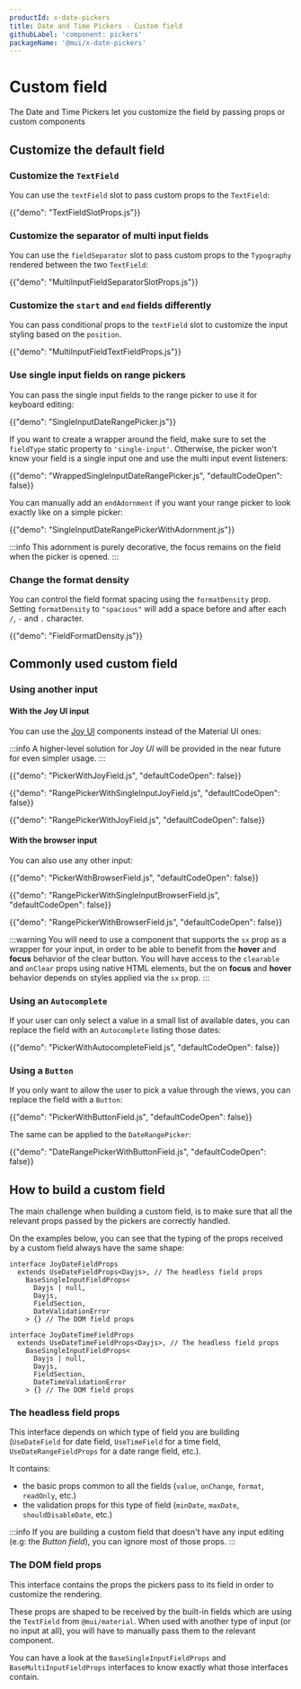 ```yaml
---
productId: x-date-pickers
title: Date and Time Pickers - Custom field
githubLabel: 'component: pickers'
packageName: '@mui/x-date-pickers'
---
```


# Custom field

<p class="description">The Date and Time Pickers let you customize the field by passing props or custom components</p>

## Customize the default field

### Customize the `TextField`

You can use the `textField` slot to pass custom props to the `TextField`:

{{"demo": "TextFieldSlotProps.js"}}

### Customize the separator of multi input fields [<span class="plan-pro"></span>](/x/introduction/licensing/#pro-plan 'Pro plan')

You can use the `fieldSeparator` slot to pass custom props to the `Typography` rendered between the two `TextField`:

{{"demo": "MultiInputFieldSeparatorSlotProps.js"}}

### Customize the `start` and `end` fields differently [<span class="plan-pro"></span>](/x/introduction/licensing/#pro-plan 'Pro plan')

You can pass conditional props to the `textField` slot to customize the input styling based on the `position`.

{{"demo": "MultiInputFieldTextFieldProps.js"}}

### Use single input fields on range pickers [<span class="plan-pro"></span>](/x/introduction/licensing/#pro-plan 'Pro plan')

You can pass the single input fields to the range picker to use it for keyboard editing:

{{"demo": "SingleInputDateRangePicker.js"}}

If you want to create a wrapper around the field, make sure to set the `fieldType` static property to `'single-input'`.
Otherwise, the picker won't know your field is a single input one and use the multi input event listeners:

{{"demo": "WrappedSingleInputDateRangePicker.js", "defaultCodeOpen": false}}

You can manually add an `endAdornment` if you want your range picker to look exactly like on a simple picker:

{{"demo": "SingleInputDateRangePickerWithAdornment.js"}}

:::info
This adornment is purely decorative, the focus remains on the field when the picker is opened.
:::

### Change the format density

You can control the field format spacing using the `formatDensity` prop.
Setting `formatDensity` to `"spacious"` will add a space before and after each `/`, `-` and `.` character.

{{"demo": "FieldFormatDensity.js"}}

## Commonly used custom field

### Using another input

#### With the Joy UI input

You can use the [Joy UI](https://mui.com/joy-ui/getting-started/) components instead of the Material UI ones:

:::info
A higher-level solution for _Joy UI_ will be provided in the near future for even simpler usage.
:::

{{"demo": "PickerWithJoyField.js", "defaultCodeOpen": false}}

{{"demo": "RangePickerWithSingleInputJoyField.js", "defaultCodeOpen": false}}

{{"demo": "RangePickerWithJoyField.js", "defaultCodeOpen": false}}

#### With the browser input

You can also use any other input:

{{"demo": "PickerWithBrowserField.js", "defaultCodeOpen": false}}

{{"demo": "RangePickerWithSingleInputBrowserField.js", "defaultCodeOpen": false}}

{{"demo": "RangePickerWithBrowserField.js", "defaultCodeOpen": false}}

:::warning
You will need to use a component that supports the `sx` prop as a wrapper for your input, in order to be able to benefit from the **hover** and **focus** behavior of the clear button. You will have access to the `clearable` and `onClear` props using native HTML elements, but the on **focus** and **hover** behavior depends on styles applied via the `sx` prop.
:::

### Using an `Autocomplete`

If your user can only select a value in a small list of available dates,
you can replace the field with an `Autocomplete` listing those dates:

{{"demo": "PickerWithAutocompleteField.js", "defaultCodeOpen": false}}

### Using a `Button`

If you only want to allow the user to pick a value through the views,
you can replace the field with a `Button`:

{{"demo": "PickerWithButtonField.js", "defaultCodeOpen": false}}

The same can be applied to the `DateRangePicker`:

{{"demo": "DateRangePickerWithButtonField.js", "defaultCodeOpen": false}}

## How to build a custom field

The main challenge when building a custom field, is to make sure that all the relevant props passed by the pickers are correctly handled.

On the examples below, you can see that the typing of the props received by a custom field always have the same shape:

```tsx
interface JoyDateFieldProps
  extends UseDateFieldProps<Dayjs>, // The headless field props
    BaseSingleInputFieldProps<
      Dayjs | null,
      Dayjs,
      FieldSection,
      DateValidationError
    > {} // The DOM field props

interface JoyDateTimeFieldProps
  extends UseDateTimeFieldProps<Dayjs>, // The headless field props
    BaseSingleInputFieldProps<
      Dayjs | null,
      Dayjs,
      FieldSection,
      DateTimeValidationError
    > {} // The DOM field props
```

### The headless field props

This interface depends on which type of field you are building (`UseDateField` for date field, `UseTimeField` for a time field, `UseDateRangeFieldProps` for a date range field, etc.).

It contains:

- the basic props common to all the fields (`value`, `onChange`, `format`, `readOnly`, etc.)
- the validation props for this type of field (`minDate`, `maxDate`, `shouldDisableDate`, etc.)

:::info
If you are building a custom field that doesn't have any input editing (e.g: the _Button field_), you can ignore most of those props.
:::

### The DOM field props

This interface contains the props the pickers pass to its field in order to customize the rendering.

These props are shaped to be received by the built-in fields which are using the `TextField` from `@mui/material`.
When used with another type of input (or no input at all), you will have to manually pass them to the relevant component.

You can have a look at the `BaseSingleInputFieldProps` and `BaseMultiInputFieldProps` interfaces to know exactly what those interfaces contain.
